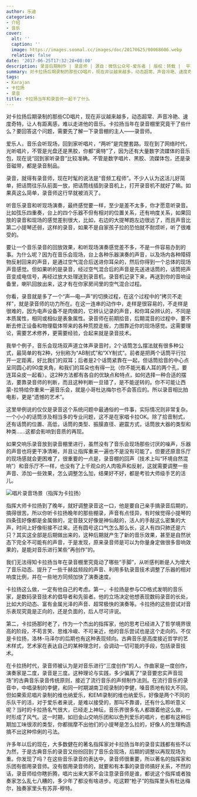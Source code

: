 ```yaml
---
author: 乐迪
categories:
- 介绍
- 音乐
cover:
  alt: ''
  caption: ''
  image: https://images.soomal.cc/images/doc/20170625/00068606.webp
  relative: false
date: '2017-06-25T17:32:28+08:00'
description: 录音后期制作 | 录音师 | 源自：微信公众号-爱乐者 | 版权：转载 |  平均/总评分：10.00/40
summary: 对卡拉扬后期录制的那些CD唱片，现在非议越来越多，动态超常、声音冷艳、速度奇特，让人有距离感，难以走进他的音乐。卡拉扬当年在录音棚里究竟干了些什么？要回答这个问题，需要先了解一下录音棚的主人――录音师。
tags:
- Karajan
- 卡拉扬
- 录音
title: 卡拉扬当年和录音师一起干了什么
---
```


对卡拉扬后期录制的那些CD唱片，现在非议越来越多，动态超常、声音冷艳、速度奇特，让人有距离感，难以走进他的音乐。卡拉扬当年在录音棚里究竟干了些什么？要回答这个问题，需要先了解一下录音棚的主人――录音师。

爱乐人，音乐会听现场，回到家听唱片，“两听”是完整套路。现在到了网络时代，光听唱片，不管是光盘还是黑胶，你都“奥特”了，因为还有大量数字流媒体的音乐包，现在说“回到家听录音”比较准确。不管是数字唱片、黑胶、流媒体包，还是录音磁带，都是录音制品。

录音，就得有录音师，现在时髦的说法是“音频工程师”。不少人认为这活儿好简单，把话筒往乐队前面一放，把话筒线插到录音机上，打开录音机不就好了嘛。如果真这么简单，录音师这行早就被消灭了。

听音乐录音和听现场演奏，最终感觉要一样，至少是差不太多，你才愿意听录音。比如弦乐四重奏，台上的四个乐器不但有相对的位置关系，还有响度关系，如果回放的录音和现场的感觉差别很大，比如，右边的大提琴跑左边很远了，而且声音比第二小提琴还弱，这样的录音，如果不是自家孩子拉的恐怕就不耐烦听，听了很难受的。

要让一个音乐录音的回放效果，和听现场演奏感觉差不多，不是一件容易办到的事。为什么呢？因为在音乐会现场，台上各种乐器演奏的声音，以及场内各种障碍物反射回来的声音，是通过空气混合后送进你耳朵的，然后你得到一个总体的现场声音感觉。但如果听的是录音，经过空气混合后的声音是先送进话筒的，话筒把声音变成电信号，再经过放大处理送到录音机，录音机记录下来，再送到你的音响设备里，喇叭回放出来，这才有在你家房间里的空气混合过程。

你看，录音就是多了一个“声―电―声”的切换过程，在这个过程中的“拷贝不走样”，就是录音师的功力所在。在这一连串的动作中，走样是很容易的，不走样是很难的，因为电声设备不是肉做的，它辨认记录的声音，和你耳朵辨认的，不同是本质属性，相同或相似是表象属性。录音师在前期拾音，后期混音的过程中，要不断去修正设备和物理载体带来的各种荒腔走板，力图靠近你的现场感觉。这需要理论，需要艺术修养，更需要经验，合起来就是录音技术。

我举个例子，音乐会现场双声道立体声录音时，2个话筒怎么摆法就有很多种公式，最简单的有2种，分别称为“AB制式”和“XY制式”。前者是把两个话筒平行拉开一定距离，好比我们的双耳；后者是2个话筒紧靠在一起，但话筒拾音的中心点呈同圆心的90度夹角，和我们的耳朵也有得一比（你不能光看人耳的两个孔，要连耳朵皮一起看）。这2种方法都有各自的优缺点和特点，如何选择一种合适的摆法，要靠录音师的判断，而且这种判断一旦错了，是不能逆转的。你不可能让西蒙-拉特给你重来一遍音乐会，就是小哥杜达梅尔也不会答应的。所以录音相比拍电影，更是“遗憾的艺术”。

这里举例说的仅仅是录音这个系统问题中最通俗的一件事，实际情况则非常复杂。一个小小的话筒涉及相当多的专业问题，这不是在家唱卡拉OK。除了拾音制式，还有话筒的位置、高低，话筒的类型、振膜直径、避震方式，话筒放大器的类型和种类……这都会影响到音质的再现。

如果交响乐录音放到录音棚里进行，虽然没有了音乐会现场那些讨厌的噪声，乐器的声音也将更干净清晰，并且让指挥重来一遍也不是没有可能了。但要还原音乐厅的现场感就会更困难了，很重要的一点是，录音棚的回声（技术上叫“环境自然混响”）和音乐厅不一样，也没有了上千观众的人肉吸声和反射，这就需要调整一些声音、添加一些效果，怎么调整怎么加，结果好不好，都是考验大师级手艺的活儿。

![唱片录音场景（指挥为卡拉扬）](https://images.soomal.cc/images/doc/20111114/00014950.webp)





指挥大师卡拉扬到了晚年，就好调整录音这一口，他是要自己亲手搞录音后期的，搞得很苦。所以你听卡拉扬晚年的那些棚录，声音有点怪异，有时候觉得小提琴的四条弦好像都是金属做的，定音鼓又好像是神仙敲的，活人的手敲这么密集的大声，时间上好像衔接不过来。还有圆号这口气怎么那么长，这人有四只肺还是六只？其实这全部是后期做出来的，这种后期就产生了新的音乐效果，甚至是自然状态下完全不可能有的声音，于是发现，原来录音师是可以为你量身定做很多音响效果的，是能对音乐进行某些“再创作”的。

我们无法得知卡拉扬当年在录音棚里究竟动了哪些“手脚”，从听感判断是人为增大了音乐动态、提升了一些千赫兹频段的声音、利用多轨录音技术调整了乐器的相对响度比例，并在一些地方同频加快了演奏速度。

卡拉扬这么做，一定有他自己的考虑。第一，卡拉扬是参与CD格式发明的音乐家，是数码录音技术的倡导者和先驱者。他的立场决定他想表现数码录音的长处，比如大的动态、富有金属光泽的声音、超常极快的演奏等。卡拉扬的这些尝试对音乐表现究竟是正向的，还是负面的，后人尽可评说。

第二，卡拉扬那时老了，作为一个杰出的指挥家，他的思考已经进入了哲学境界很高的阶段，不苟言笑、思维冷峻、不可亲近，他的音乐尝试也是这个走向的。不仅是卡拉扬，洛林-马泽尔的后期也有这种表现倾向。古典音乐是高度接近哲学的艺术样式，艺术家在表达自己的某种理念时，会调动一切可能的手段，包括录音技术。

在卡拉扬时代，录音师被认为是对音乐进行“三度创作”的人。作曲家是一度创作，演奏家是二度，录音是三度。这种理论与实践，多少偏离了“录音要忠实声音现场”的古典音乐录音传统原则，接近了流行音乐的声频制作法则。在流行音乐的录音中，中唱录制的李健，和同一时期湖南卫视录制的李健，嗓音质地有较大不同。但如果索尼唱片录制的维也纳爱乐，和EMI录制的维也纳爱乐，好像是两个不同的乐队干的活，对于爱乐者来说，是难以接受的，那叫不靠谱，还有什么聆听意义呢？当时的卡拉扬名气很大，已经走上神坛，音乐界很多名人都跟着他这么做，一时形成了风气。这一时期，如旧金山交响乐团和以色列爱乐的唱片，也都有这种后期加工味很浓的类型，你都揣摩不出他们的小提琴是怎么拉的，好像人的生理构造搞不出这种伶俐的弓法。

许多年以后的现在，大多数健在的著名指挥家对卡拉扬当年的录音实践都有些不以为然，于是古典音乐的录音又纷纷回到了音乐会现场，后期的调整以再现现场为重。你发现了吗？在这些音乐录音的表达中，录音师很重要，所以著名的指挥家和乐团有御用录音师。没有御用录音师的，就要和有本事的录音师搞好关系，不然的话，录音师给你瞎折腾，唱片出来大家不会注意录音师是谁，都说这个指挥或者独奏家怎么乱七八糟的，多少年了都没有啥进步。吃这颗“枪子”的指挥里头有杜达梅尔，独奏家里头有苏菲-穆特。
